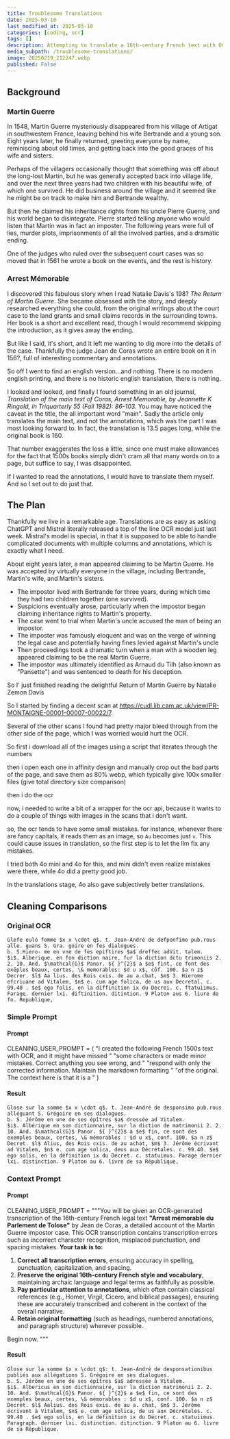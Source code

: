 ```yaml
---
title: Troublesome Translations
date: 2025-03-10
last_modified_at: 2025-03-10
categories: [coding, ocr]
tags: []
description: Attempting to translate a 16th-century French text with OCR
media_subpath: /troublesome-translations/
image: 20250219_212247.webp
published: False
---
```


## Background
### Martin Guerre
In 1548, Martin Guerre mysteriously disappeared from his village of Artigat in southwestern France, leaving behind his wife Bertrande and a young son. Eight years later, he finally returned, greeting everyone by name, reminiscing about old times, and getting back into the good graces of his wife and sisters.

Perhaps of the villagers occasionally thought that something was off about the long-lost Martin, but he was generally accepted back into village life, and over the next three years had two children with his beautiful wife, of which one survived. He did business around the village and it seemed like he might be on track to make him and Bertrande wealthy.

But then he claimed his inheritance rights from his uncle Pierre Guerre, and his world began to disintegrate. Pierre started telling anyone who would listen that Martin was in fact an imposter. The following years were full of lies, murder plots, imprisonments of all the involved parties, and a dramatic ending.

One of the judges who ruled over the subsequent court cases was so moved that in 1561 he wrote a book on the events, and the rest is history.

### Arrest Mémorable
I discovered this fabulous story when I read Natalie Davis's 198? <i>The Return of Martin Guerre</i>. She became obsessed with the story, and deeply researched everything she could, from the original writings about the court case to the land grants and small claims records in the surrounding towns. Her book is a short and excellent read, though I would recommend skipping the introduction, as it gives away the ending. 

But like I said, it's short, and it left me wanting to dig more into the details of the case. Thankfully the judge Jean de Coras wrote an entire book on it in 156?, full of interesting commentary and annotations.

So off I went to find an english version...and nothing. There is no modern english printing, and there is no historic english translation, there is nothing.

I looked and looked, and finally I found something in an old journal, <i>Translation of the main text of Coras, Arrest Memorable, by Jeannette K Ringold, in Triquarterly 55 (Fall 1982): 86-103.</i> You may have noticed the caveat in the title, the all important word "main". Sadly the article only translates the main text, and not the annotations, which was the part I was most looking forward to. In fact, the translation is 13.5 pages long, while the original book is 160.

That number exaggerates the loss a little, since one must make allowances for the fact that 1500s books simply didn't cram all that many words on to a page, but suffice to say, I was disappointed.

If I wanted to read the annotations, I would have to translate them myself. And so I set out to do just that.

## The Plan
Thankfully we live in a remarkable age. Translations are as easy as asking ChatGPT and Mistral literally released a top of the line OCR model just last week. Mistral's model is special, in that it is supposed to be able to handle complicated documents with multiple columns and annotations, which is exactly what I need.



<i></i>

About eight years later, a man appeared claiming to be Martin Guerre. He was accepted by virtually everyone in the village, including Bertrande, Martin's wife, and Martin's sisters.
- The impostor lived with Bertrande for three years, during which time they had two children together (one survived).
- Suspicions eventually arose, particularly when the impostor began claiming inheritance rights to Martin's property.
- The case went to trial when Martin's uncle accused the man of being an impostor.
- The imposter was famously eloquent and was on the verge of winning the legal case and potentially having fines levied against Martin's uncle
- Then proceedings took a dramatic turn when a man with a wooden leg appeared claiming to be the real Martin Guerre.
- The impostor was ultimately identified as Arnaud du Tilh (also known as "Pansette") and was sentenced to death for his deception.



So I' just finished reading the delightful Return of Martin Guerre by Natalie Zemon Davis

So I started by finding a decent scan at https://cudl.lib.cam.ac.uk/view/PR-MONTAIGNE-00001-00007-00022/7. 

Several of the other scans I found had pretty major bleed through from the other side of the page, which I was worried would hurt the OCR. 

So first i download all of the images using a script that iterates through the numbers

then i open each one in affinity design and manually crop out the bad parts of the page, and save them as 80% webp, which typically give 100x smaller files (give total directory size comparison)

then i do the ocr

now, i needed to write a bit of a wrapper for the ocr api, because it wants to do a couple of things with images in the scans that i don't want.

so, the ocr tends to have some small mistakes. for instance, whenever there are fancy capitals, it reads them as an image, so `Au` becomes just `v`. This could cause issues in translation, so the first step is to let the llm fix any mistakes.

I tried both 4o mini and 4o for this, and mini didn't even realize mistakes were there, while 4o did a pretty good job.

In the translations stage, 4o also gave subjectively better translations.



## Cleaning Comparisons

### Original OCR
```
Glefe euló fomme $x x \cdot q$. t. Jean-André de defponfimo pub.rous alle. guans S. Gra. goire en fes dialogues.
b. S.Hiero- me en vne de fes epiftires $a$ dreffec adVit. talem.
$i$. Alberique. en fon diction naire, fur la diction dctu trimoniis 2. 2. 10. And. $\mathcal{G}$ Panor. ${ }^{2}$ a $e$ fint, ce font des exēples beaux, certes, \& memorables: $d u x$, cōf. 100. $a n z$ Decrer. $l$ Aa lius. des Rois cxis. de au a.cbat, $m$ 3. Hierome efcriuane ad Vitalem, $n$ e. cum age folica, de us aux Decretal. c. 99.40 . $e$ ego folis, en la diffinition ix du Decrei. c. ftatuiimus. Farage. dernier lxi. diftinition. ditintion. 9 Platon aus 6. liure de fo. Republique,
```

### Simple Prompt
#### Prompt
CLEANING_USER_PROMPT = (
    "I created the following French 1500s text with OCR, and it might have missed "
    "some characters or made minor mistakes. Correct anything you see wrong, and "
    "respond with only the corrected information. Maintain the markdown formatting "
    "of the original. The context here is that it is a "
)

#### Result
```
Glose sur la somme $x x \cdot q$. t. Jean-André de desponsimo pub.rous alléguant S. Grégoire en ses dialogues.
b. S. Jérôme en une de ses épîtres $a$ dressée ad Vitalem.
$i$. Albérique en son dictionnaire, sur la diction de matrimonii 2. 2. 10. And. $\mathcal{G}$ Panor. ${ }^{2}$ à $e$ fin, ce sont des exemples beaux, certes, \& mémorables : $d u x$, conf. 100. $a n z$ Decret. $l$ Alius, des Rois cxis. de au achat, $m$ 3. Jérôme écrivant ad Vitalem, $n$ e. cum age solica, deus aux Décrétales. c. 99.40. $e$ ego solis, en la définition ix du Décret. c. statuimus. Parage dernier lxi. distinction. 9 Platon au 6. livre de sa République,
```

### Context Prompt
#### Prompt
CLEANING_USER_PROMPT = """You will be given an OCR-generated transcription of the 16th-century French legal text **"Arrest mémorable du Parlement de Tolose"** by Jean de Coras, a detailed account of the Martin Guerre impostor case. This OCR transcription contains transcription errors such as incorrect character recognition, misplaced punctuation, and spacing mistakes.
**Your task is to:**

1. **Correct all transcription errors**, ensuring accuracy in spelling, punctuation, capitalization, and spacing.
2. **Preserve the original 16th-century French style and vocabulary**, maintaining archaic language and legal terms as faithfully as possible.
3. **Pay particular attention to annotations**, which often contain classical references (e.g., Homer, Virgil, Cicero, and biblical passages), ensuring these are accurately transcribed and coherent in the context of the overall narrative.
4. **Retain original formatting** (such as headings, numbered annotations, and paragraph structure) wherever possible.

Begin now.
"""

#### Result
```
Glose sur la somme $x x \cdot q$: t. Jean-André de desponsationibus publiés aux allégations S. Grégoire en ses dialogues.
b. S. Jérôme en une de ses épîtres $a$ adressée à Vitalem.
$i$. Albericus en son dictionnaire, sur la diction matrimonii 2. 2. 10. And. $\mathcal{G}$ Panor. ${ }^{2}$ a $e$ fin, ce sont des exemples beaux, certes, \& mémorables : $d u x$, conf. 100. $a n z$ Décrét. $l$ Aalius. des Rois exis. de au a. chat, $m$ 3. Jérôme écrivant à Vitalem, $n$ e. cum age solica, de us aux Décrétales. c. 99.40 . $e$ ego solis, en la définition ix du Décret. c. statuiimus. Paragraph. dernier lxi. distinction. ditinction. 9 Platon au 6. livre de sa République.
```


